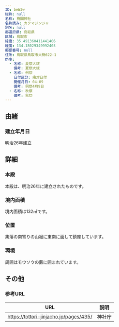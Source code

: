 ```yaml
---
ID: beW3w
総称: null
名称: 桷間神社
名称読み: カクマジンジャ
別名: null
都道府県: 鳥取県
区域: 鳥取市
緯度: 35.491360411441406
経度: 134.18029349992403
郵便番号: null
住所: 鳥取県鳥取市大桷622-1
祭事:
  - 名称: 夏祭大祓
    備考: 夏祭大祓
  - 名称: 例祭
    日付区分: 絶対日付
    開催月日: 04-09
    備考: 例祭4月9日
  - 名称: 秋祭
    備考: 秋祭
---
```


## 由緒

### 建立年月日

明治26年建立

## 詳細

### 本殿

本殿は、明治26年に建立されたものです。

### 境内面積

境内面積は132㎡です。

### 位置

集落の南寄りの山裾に東南に面して鎮座しています。

### 環境

周囲はモウソウの藪に囲まれています。

## その他

### 参考URL

| URL                                    | 説明   |
| -------------------------------------- | ------ |
| https://tottori-jinjacho.jp/pages/435/ | 神社庁 |
